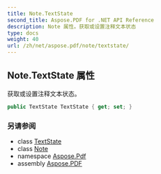 ```yaml
---
title: Note.TextState
second_title: Aspose.PDF for .NET API Reference
description: Note 属性。获取或设置注释文本状态
type: docs
weight: 40
url: /zh/net/aspose.pdf/note/textstate/
---
```

## Note.TextState 属性

获取或设置注释文本状态。

```csharp
public TextState TextState { get; set; }
```

### 另请参阅

* class [TextState](../../../aspose.pdf.text/textstate/)
* class [Note](../)
* namespace [Aspose.Pdf](../../../aspose.pdf/)
* assembly [Aspose.PDF](../../../)